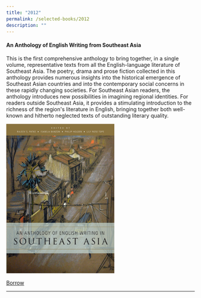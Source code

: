 ```yaml
---
title: "2012"
permalink: /selected-books/2012
description: ""
---
```

<a id="anthology"></a>
#### <a style="text-decoration: none; font-weight: bold;" href="https://eservice.nlb.gov.sg/item_holding.aspx?bid=13742912" target="_blank">An Anthology of English Writing from Southeast Asia </a> 

This is the first comprehensive anthology to bring together, in a single volume, representative texts from all the English-language literature of Southeast Asia. The poetry, drama and prose fiction collected in this anthology provides numerous insights into the historical emergence of Southeast Asian countries and into the contemporary social concerns in these rapidly changing societies. For Southeast Asian readers, the anthology introduces new possibilities in imagining regional identities. For readers outside Southeast Asia, it provides a stimulating introduction to the richness of the region's literature in English, bringing together both well-known and hitherto neglected texts of outstanding literary quality. 

<img src="/images/publications/anthology%20english%20writing%20southeast%20asia%20nlb.jpg" style="height:400px;width:auto">

[Borrow](https://eservice.nlb.gov.sg/item_holding.aspx?bid=13742912)  
<hr>